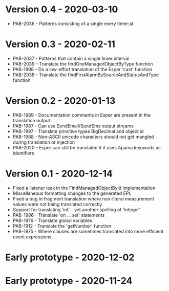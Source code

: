 # Version 0.4 - 2020-03-10
* PAB-2036 - Patterns consisting of a single every timer:at

# Version 0.3 - 2020-02-11
* PAB-2037 - Patterns that contain a single timer:interval
* PAB-2039 - Translate the findOneManagedObjectByType function
* PAB-1998 - Do a low-effort translation of the Esper 'cast' function
* PAB-2038 - Translate the findFirstAlarmBySourceAndStatusAndType function

# Version 0.2 - 2020-01-13
* PAB-1989 - Documentation comments in Esper are present in the translation output
* PAB-1987 - Can use SendEmail/SendSms output streams
* PAB-1997 - Translate primitive types BigDecimal and object id
* PAB-1988 - Non-ASCII unicode characters should not get mangled during translation or injection
* PAB-2020 - Esper can still be translated if it uses Apama keywords as identifiers

# Version 0.1 - 2020-12-14
* Fixed a listener leak in the FindManagedObjectById implementation
* Miscellaneous formatting changes to the generated EPL
* Fixed a bug in fragment translation where non-literal measurement values were not being translated correctly
* Support for translating 'int' - yet another spelling of 'integer'
* PAB-1986 - Translate 'on ... set' statements
* PAB-1976 - Translate global variables
* PAB-1912 - Translate the 'getNumber' function
* PAB-1975 - Where clauses are sometimes translated into more efficient event expressions

# Early prototype - 2020-12-02

# Early prototype - 2020-11-24
